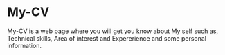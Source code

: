 # My-CV
My-CV is a web page where you will get you know about My self such as, Technical skills, Area of interest and Expererience and some personal information.
